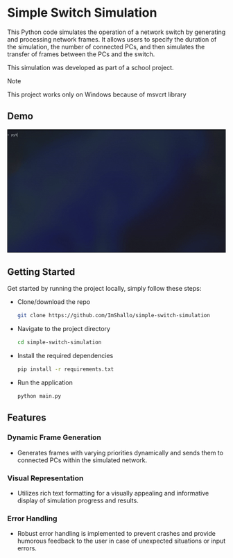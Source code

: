 # Simple Switch Simulation 

This Python code simulates the operation of a network switch by generating and processing network frames. It allows users to specify the duration of the simulation, the number of connected PCs, and then simulates the transfer of frames between the PCs and the switch.

This simulation was developed as part of a school project.

> [!NOTE]
> This project works only on Windows because of msvcrt library

## Demo
![Demo](./demo.gif)

## Getting Started
Get started by running the project locally, simply follow these steps:

- Clone/download the repo
    ```bash
    git clone https://github.com/ImShallo/simple-switch-simulation
    ```

- Navigate to the project directory
    
    ```bash
    cd simple-switch-simulation
    ```

- Install the required dependencies

    ```bash
    pip install -r requirements.txt
    ```

- Run the application

    ```bash
    python main.py
    ```

## Features
### Dynamic Frame Generation
- Generates frames with varying priorities dynamically and sends them to connected PCs within the simulated network.

### Visual Representation
- Utilizes rich text formatting for a visually appealing and informative display of simulation progress and results.

### Error Handling
- Robust error handling is implemented to prevent crashes and provide humorous feedback to the user in case of unexpected situations or input errors.